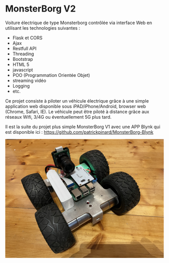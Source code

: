 # MonsterBorg V2

Voiture électrique de type Monsterborg contrôlée via interface Web en utilisant les technologies suivantes :

  - Flask et CORS
  - Ajax
  - Restfull API
  - Threading
  - Bootstrap
  - HTML 5
  - javascript
  - POO (Programmation Orientée Objet)
  - streaming vidéo
  - Logging 
  - etc.

Ce projet consiste à piloter un véhicule électrique grâce à une simple application web disponible sous iPAD/iPhone/Android, browser web (Chrome, Safari, IE). Le véhicule peut être piloté à distance grâce aux réseaux Wifi, 3/4G ou éventuellement 5G plus tard. 

Il est la suite du projet plus simple MonsterBorg V1 avec une APP Blynk qui est disponible ici : https://github.com/patrickpinard/MonsterBorg-Blynk

![](images/MonsterborgV2.jpg)

